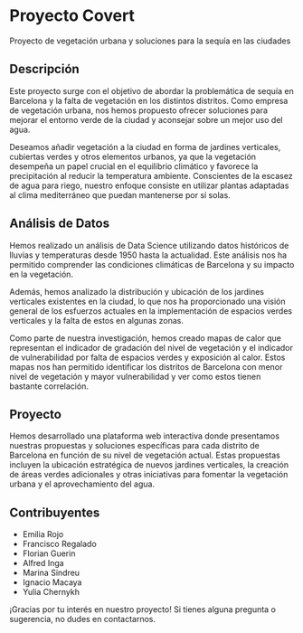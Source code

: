 # Proyecto Covert

Proyecto de vegetación urbana y soluciones para la sequía en las ciudades

## Descripción

Este proyecto surge con el objetivo de abordar la problemática de sequía en Barcelona y la falta de vegetación en los distintos distritos. Como empresa de vegetación urbana, nos hemos propuesto ofrecer soluciones para mejorar el entorno verde de la ciudad y aconsejar sobre un mejor uso del agua.

Deseamos añadir vegetación a la ciudad en forma de jardines verticales, cubiertas verdes y otros elementos urbanos, ya que la vegetación desempeña un papel crucial en el equilibrio climático y favorece la precipitación al reducir la temperatura ambiente. Conscientes de la escasez de agua para riego, nuestro enfoque consiste en utilizar plantas adaptadas al clima mediterráneo que puedan mantenerse por sí solas.

## Análisis de Datos

Hemos realizado un análisis de Data Science utilizando datos históricos de lluvias y temperaturas desde 1950 hasta la actualidad. Este análisis nos ha permitido comprender las condiciones climáticas de Barcelona y su impacto en la vegetación.

Además, hemos analizado la distribución y ubicación de los jardines verticales existentes en la ciudad, lo que nos ha proporcionado una visión general de los esfuerzos actuales en la implementación de espacios verdes verticales y la falta de estos en algunas zonas.

Como parte de nuestra investigación, hemos creado mapas de calor que representan el indicador de gradación del nivel de vegetación y el indicador de vulnerabilidad por falta de espacios verdes y exposición al calor. Estos mapas nos han permitido identificar los distritos de Barcelona con menor nivel de vegetación y mayor vulnerabilidad y ver como estos tienen bastante correlación.

## Proyecto

Hemos desarrollado una plataforma web interactiva donde presentamos nuestras propuestas y soluciones específicas para cada distrito de Barcelona en función de su nivel de vegetación actual. Estas propuestas incluyen la ubicación estratégica de nuevos jardines verticales, la creación de áreas verdes adicionales y otras iniciativas para fomentar la vegetación urbana y el aprovechamiento del agua.


## Contribuyentes

- Emilia Rojo
- Francisco Regalado
- Florian Guerin
- Alfred Inga
- Marina Sindreu
- Ignacio Macaya
- Yulia Chernykh


¡Gracias por tu interés en nuestro proyecto! Si tienes alguna pregunta o sugerencia, no dudes en contactarnos.
